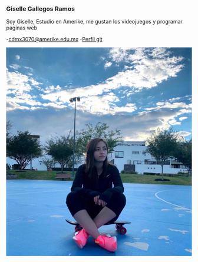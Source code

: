 ### Giselle Gallegos Ramos

Soy Giselle, Estudio en Amerike, me gustan los videojuegos y programar paginas web

-[cdmx3070@amerike.edu.mx](cdmx3070@amerike.edu.mx)
-[Perfil git](https://github.com/GiGifgr)

![Giselle](../img/yo.png)